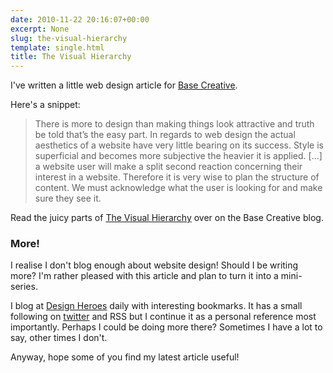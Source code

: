 ```yaml
---
date: 2010-11-22 20:16:07+00:00
excerpt: None
slug: the-visual-hierarchy
template: single.html
title: The Visual Hierarchy
---
```


I've written a little web design article for [Base Creative](http://www.basecreative.eu/news/david-bushell/2010/11/22/the-visual-hierarchy).

Here's a snippet:

> There is more to design than making things look attractive and truth be told that’s the easy part. In regards to web design the actual aesthetics of a website have very little bearing on its success. Style is superficial and becomes more subjective the heavier it is applied. [...] a website user will make a split second reaction concerning their interest in a website. Therefore it is very wise to plan the structure of content. We must acknowledge what the user is looking for and make sure they see it.

Read the juicy parts of [The Visual Hierarchy](http://www.basecreative.eu/news/david-bushell/2010/11/22/the-visual-hierarchy) over on the Base Creative blog.

### More!

I realise I don't blog enough about website design! Should I be writing more? I'm rather pleased with this article and plan to turn it into a mini-series.

I blog at [Design Heroes](http://designheroes.co.uk) daily with interesting bookmarks. It has a small following on [twitter](http://twitter.com/dsgnheroes) and RSS but I continue it as a personal reference most importantly. Perhaps I could be doing more there? Sometimes I have a lot to say, other times I don't.

Anyway, hope some of you find my latest article useful!

